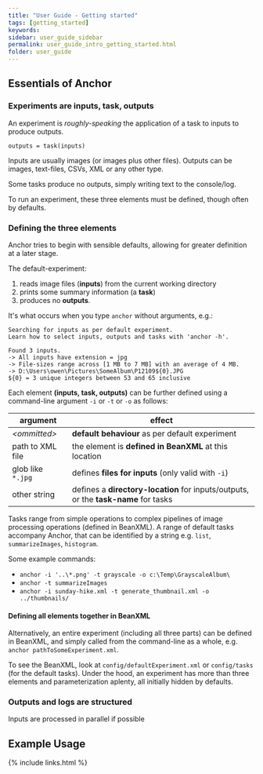 ```yaml
---
title: "User Guide - Getting started"
tags: [getting_started]
keywords:
sidebar: user_guide_sidebar
permalink: user_guide_intro_getting_started.html
folder: user_guide
---
```


## Essentials of Anchor

### Experiments are inputs, task, outputs

An experiment is *roughly-speaking* the application of a task to inputs to produce outputs.

```
outputs = task(inputs)
```

Inputs are usually images (or images plus other files). Outputs can be images, text-files, CSVs, XML or any other type.

Some tasks produce no outputs, simply writing text to the console/log.

To run an experiment, these three elements must be defined, though often by defaults.

### Defining the three elements

Anchor tries to begin with sensible defaults, allowing for greater definition at a later stage.

The default-experiment:
1. reads image files (**inputs**) from the current working directory
2. prints some summary information (a **task**)
3. produces no **outputs**.

It's what occurs when you type `anchor` without arguments, e.g.:

```
Searching for inputs as per default experiment.
Learn how to select inputs, outputs and tasks with 'anchor -h'.

Found 3 inputs.
-> All inputs have extension = jpg
-> File-sizes range across [1 MB to 7 MB] with an average of 4 MB.
-> D:\Users\owen\Pictures\SomeAlbum\P12109${0}.JPG
${0} = 3 unique integers between 53 and 65 inclusive
```

Each element **(inputs, task, outputs)** can be further defined using a command-line argument `-i` or `-t` or `-o` as follows:


|argument|effect|
|--------|------|
*&lt;ommitted&gt;* | **default behaviour** as per default experiment |
 path to XML file | the element is **defined in BeanXML** at this location |
 glob like `*.jpg` | defines **files for inputs** (only valid with `-i`) |
 other string | defines a **directory-location** for inputs/outputs, or the **task-name** for tasks |

Tasks range from simple operations to complex pipelines of image processing operations (defined in BeanXML). A range of default tasks accompany Anchor, that can be identified by a string e.g. `list`, `summarizeImages`, `histogram`.

Some example commands:
- `anchor -i '..\*.png' -t grayscale -o c:\Temp\GrayscaleAlbum\`
- `anchor -t summarizeImages`
- `anchor -i sunday-hike.xml -t generate_thumbnail.xml -o ../thumbnails/`

#### Defining all elements together in BeanXML

Alternatively, an entire experiment (including all three parts) can be defined in BeanXML, and simply called from
the command-line as a whole, e.g. `anchor pathToSomeExperiment.xml`.

To see the BeanXML, look at `config/defaultExperiment.xml` or `config/tasks` (for the default tasks). Under the hood, an experiment has more than three elements and parameterization aplenty, all initially hidden by defaults.

### Outputs and logs are structured

Inputs are processed in parallel if possible

## Example Usage

{% include links.html %}
